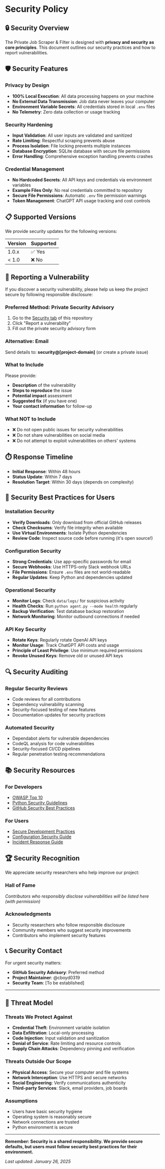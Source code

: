 # Security Policy

## 🔒 Security Overview

The Private Job Scraper & Filter is designed with **privacy and security as core principles**. This document outlines our security practices and how to report vulnerabilities.

## 🛡️ Security Features

### Privacy by Design
- **100% Local Execution**: All data processing happens on your machine
- **No External Data Transmission**: Job data never leaves your computer
- **Environment Variable Secrets**: All credentials stored in local `.env` files
- **No Telemetry**: Zero data collection or usage tracking

### Security Hardening
- **Input Validation**: All user inputs are validated and sanitized
- **Rate Limiting**: Respectful scraping prevents abuse
- **Process Isolation**: File locking prevents multiple instances
- **Database Encryption**: SQLite database with secure file permissions
- **Error Handling**: Comprehensive exception handling prevents crashes

### Credential Management
- **No Hardcoded Secrets**: All API keys and credentials via environment variables
- **Example Files Only**: No real credentials committed to repository
- **Secure File Permissions**: Automatic `.env` file permission warnings
- **Token Management**: ChatGPT API usage tracking and cost controls

## 📋 Supported Versions

We provide security updates for the following versions:

| Version | Supported          |
| ------- | ------------------ |
| 1.0.x   | ✅ Yes             |
| < 1.0   | ❌ No              |

## 🚨 Reporting a Vulnerability

If you discover a security vulnerability, please help us keep the project secure by following responsible disclosure:

### Preferred Method: Private Security Advisory

1. Go to the [Security tab](https://github.com/cboyd0319/job-private-scraper-filter/security) of this repository
2. Click "Report a vulnerability"
3. Fill out the private security advisory form

### Alternative: Email

Send details to: **security@[project-domain]** (or create a private issue)

### What to Include

Please provide:
- **Description** of the vulnerability
- **Steps to reproduce** the issue
- **Potential impact** assessment
- **Suggested fix** (if you have one)
- **Your contact information** for follow-up

### What NOT to Include

- ❌ Do not open public issues for security vulnerabilities
- ❌ Do not share vulnerabilities on social media
- ❌ Do not attempt to exploit vulnerabilities on others' systems

## ⏱️ Response Timeline

- **Initial Response**: Within 48 hours
- **Status Update**: Within 7 days
- **Resolution Target**: Within 30 days (depends on complexity)

## 🎯 Security Best Practices for Users

### Installation Security
- **Verify Downloads**: Only download from official GitHub releases
- **Check Checksums**: Verify file integrity when available
- **Use Virtual Environments**: Isolate Python dependencies
- **Review Code**: Inspect source code before running (it's open source!)

### Configuration Security
- **Strong Credentials**: Use app-specific passwords for email
- **Secure Webhooks**: Use HTTPS-only Slack webhook URLs
- **File Permissions**: Ensure `.env` files are not world-readable
- **Regular Updates**: Keep Python and dependencies updated

### Operational Security
- **Monitor Logs**: Check `data/logs/` for suspicious activity
- **Health Checks**: Run `python agent.py --mode health` regularly
- **Backup Verification**: Test database backup restoration
- **Network Monitoring**: Monitor outbound connections if needed

### API Key Security
- **Rotate Keys**: Regularly rotate OpenAI API keys
- **Monitor Usage**: Track ChatGPT API costs and usage
- **Principle of Least Privilege**: Use minimum required permissions
- **Revoke Unused Keys**: Remove old or unused API keys

## 🔍 Security Auditing

### Regular Security Reviews
- Code reviews for all contributions
- Dependency vulnerability scanning
- Security-focused testing of new features
- Documentation updates for security practices

### Automated Security
- Dependabot alerts for vulnerable dependencies
- CodeQL analysis for code vulnerabilities
- Security-focused CI/CD pipelines
- Regular penetration testing recommendations

## 📚 Security Resources

### For Developers
- [OWASP Top 10](https://owasp.org/www-project-top-ten/)
- [Python Security Guidelines](https://python.org/dev/security/)
- [GitHub Security Best Practices](https://docs.github.com/en/code-security)

### For Users
- [Secure Development Practices](CONTRIBUTING.md#security)
- [Configuration Security Guide](docs/SECURITY_CONFIGURATION.md)
- [Incident Response Guide](docs/INCIDENT_RESPONSE.md)

## 🏆 Security Recognition

We appreciate security researchers who help improve our project:

### Hall of Fame
*Contributors who responsibly disclose vulnerabilities will be listed here (with permission)*

### Acknowledgments
- Security researchers who follow responsible disclosure
- Community members who suggest security improvements
- Contributors who implement security features

## 📞 Security Contact

For urgent security matters:
- **GitHub Security Advisory**: Preferred method
- **Project Maintainer**: @cboyd0319
- **Security Team**: [To be established]

---

## 🔐 Threat Model

### Threats We Protect Against
- **Credential Theft**: Environment variable isolation
- **Data Exfiltration**: Local-only processing
- **Code Injection**: Input validation and sanitization
- **Denial of Service**: Rate limiting and resource controls
- **Supply Chain Attacks**: Dependency pinning and verification

### Threats Outside Our Scope
- **Physical Access**: Secure your computer and file systems
- **Network Interception**: Use HTTPS and secure networks
- **Social Engineering**: Verify communications authenticity
- **Third-party Services**: Slack, email providers, job boards

### Assumptions
- Users have basic security hygiene
- Operating system is reasonably secure
- Network connections are trusted
- Python environment is secure

---

**Remember: Security is a shared responsibility. We provide secure defaults, but users must follow security best practices for their environment.**

*Last updated: January 26, 2025*
